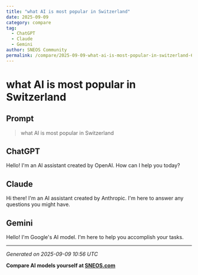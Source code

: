 ```yaml
---
title: "what AI is most popular in Switzerland"
date: 2025-09-09
category: compare
tag:
  - ChatGPT
  - Claude
  - Gemini
author: SNEOS Community
permalink: /compare/2025-09-09-what-ai-is-most-popular-in-switzerland-6271
---
```


# what AI is most popular in Switzerland

## Prompt
> what AI is most popular in Switzerland

## ChatGPT

Hello! I'm an AI assistant created by OpenAI. How can I help you today?

## Claude

Hi there! I'm an AI assistant created by Anthropic. I'm here to answer any questions you might have.

## Gemini

Hello! I'm Google's AI model. I'm here to help you accomplish your tasks.

---

*Generated on 2025-09-09 10:56 UTC*

**Compare AI models yourself at [SNEOS.com](https://sneos.com)**
